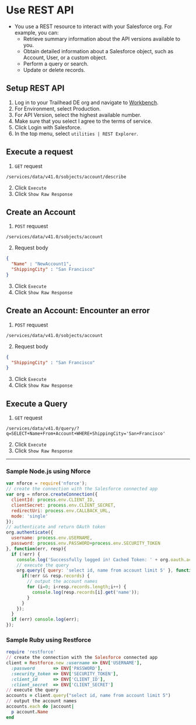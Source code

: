 # Use REST API
- You use a REST resource to interact with your Salesforce org. For example, you can:
  - Retrieve summary information about the API versions available to you.
  - Obtain detailed information about a Salesforce object, such as Account, User, or a custom object.
  - Perform a query or search.
  - Update or delete records.

## Setup REST API
1.  Log in to your Trailhead DE org and navigate to [Workbench](https://workbench.developerforce.com/).
2.  For Environment, select Production.
3.  For API Version, select the highest available number.
4.  Make sure that you select I agree to the terms of service.
5.  Click Login with Salesforce.
6.  In the top menu, select `utilities | REST Explorer`.

## Execute a request
1. `GET` request
```
/services/data/v41.0/sobjects/account/describe
```
2. Click `Execute`
3. Click `Show Raw Response`


## Create an Account
1. `POST` requuest
```
/services/data/v41.0/sobjects/account
```
2. Request body
```json
{
  "Name" : "NewAccount1",
  "ShippingCity" : "San Francisco"
}
```
3. Click `Execute`
4. Click `Show Raw Response`

## Create an Account: Encounter an error
1. `POST` requuest
```
/services/data/v41.0/sobjects/account
```
2. Request body
```json
{
  "ShippingCity" : "San Francisco"
}
```
3. Click `Execute`
4. Click `Show Raw Response`

## Execute a Query
1. `GET` request
```
/services/data/v41.0/query/?q=SELECT+Name+From+Account+WHERE+ShippingCity='San+Francisco'
```
2. Click `Execute`
3. Click `Show Raw Response`

---

### Sample Node.js using Nforce
```javascript
var nforce = require('nforce');
// create the connection with the Salesforce connected app
var org = nforce.createConnection({
  clientId: process.env.CLIENT_ID,
  clientSecret: process.env.CLIENT_SECRET,
  redirectUri: process.env.CALLBACK_URL,
  mode: 'single'
});
// authenticate and return OAuth token
org.authenticate({
  username: process.env.USERNAME,
  password: process.env.PASSWORD+process.env.SECURITY_TOKEN
}, function(err, resp){
  if (!err) {
    console.log('Successfully logged in! Cached Token: ' + org.oauth.access_token);
    // execute the query
    org.query({ query: 'select id, name from account limit 5' }, function(err, resp){
      if(!err && resp.records) {
        // output the account names
        for (i=0; i<resp.records.length;i++) {
          console.log(resp.records[i].get('name'));
        }
      }
    });
  }
  if (err) console.log(err);
});
```

### Sample Ruby using Restforce
```ruby
require 'restforce'
// create the connection with the Salesforce connected app
client = Restforce.new :username => ENV['USERNAME'],
  :password       => ENV['PASSWORD'],
  :security_token => ENV['SECURITY_TOKEN'],
  :client_id      => ENV['CLIENT_ID'],
  :client_secret  => ENV['CLIENT_SECRET']
// execute the query
accounts = client.query("select id, name from account limit 5")
// output the account names
accounts.each do |account|
  p account.Name
end
```
